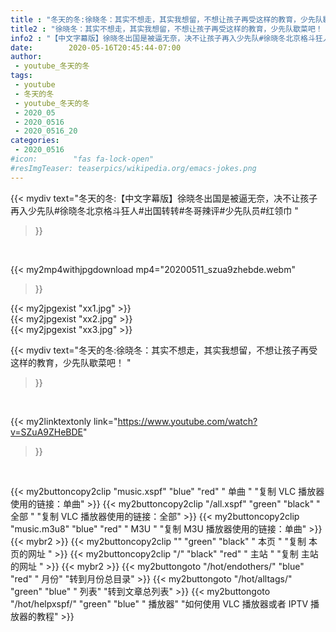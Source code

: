 ```yaml
---
title : "冬天的冬:徐晓冬：其实不想走，其实我想留，不想让孩子再受这样的教育，少先队歇菜吧！ "
title2 : "徐晓冬：其实不想走，其实我想留，不想让孩子再受这样的教育，少先队歇菜吧！ "
info2 : "【中文字幕版】徐晓冬出国是被逼无奈，决不让孩子再入少先队#徐晓冬北京格斗狂人#出国转转#冬哥辣评#少先队员#红领巾 "
date:        2020-05-16T20:45:44-07:00
author:
 - youtube_冬天的冬
tags:
 - youtube
 - 冬天的冬
 - youtube_冬天的冬
 - 2020_05
 - 2020_0516
 - 2020_0516_20
categories:
 - 2020_0516
#icon:        "fas fa-lock-open"
#resImgTeaser: teaserpics/wikipedia.org/emacs-jokes.png
---
```


{{< mydiv text="冬天的冬:【中文字幕版】徐晓冬出国是被逼无奈，决不让孩子再入少先队#徐晓冬北京格斗狂人#出国转转#冬哥辣评#少先队员#红领巾 "
>}}
<br>


{{< my2mp4withjpgdownload mp4="20200511_szua9zhebde.webm"
>}}

{{< my2jpgexist "xx1.jpg" >}}<br>
{{< my2jpgexist "xx2.jpg" >}}<br>
{{< my2jpgexist "xx3.jpg" >}}<br>



{{< mydiv text="冬天的冬:徐晓冬：其实不想走，其实我想留，不想让孩子再受这样的教育，少先队歇菜吧！ "
>}}
<br>

{{< my2linktextonly link="https://www.youtube.com/watch?v=SZuA9ZHeBDE"
>}}


<br>

{{< my2buttoncopy2clip "music.xspf"        "blue"   "red"    " 单曲 "  "复制 VLC 播放器使用的链接：单曲" >}} {{< my2buttoncopy2clip "/all.xspf"         "green"  "black"  " 全部 "  "复制 VLC 播放器使用的链接：全部" >}} {{< my2buttoncopy2clip "music.m3u8"        "blue"   "red"    " M3U  "    "复制 M3U 播放器使用的链接：单曲" >}} {{< mybr2 >}} {{< my2buttoncopy2clip ""                  "green"  "black"  " 本页 "    "复制 本页的网址 " >}} {{< my2buttoncopy2clip "/"                 "black"  "red"    " 主站 "    "复制 主站的网址 " >}} {{< mybr2 >}} {{< my2buttongoto      "/hot/endothers/"   "blue"   "red"    " 月份"   "转到月份总目录" >}} {{< my2buttongoto      "/hot/alltags/"     "green"  "blue"   " 列表"   "转到文章总列表" >}} {{< my2buttongoto      "/hot/helpxspf/"    "green"  "blue"   " 播放器" "如何使用 VLC 播放器或者 IPTV 播放器的教程" >}} 
